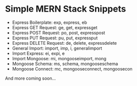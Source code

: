 # Simple MERN Stack Snippets

- Express Boilerplate: exp, express, eb
- Express GET Request: ge, get, expressget
- Express POST Request: po, post, expresspost
- Express PUT Request: pu, put, expressput
- Express DELETE Request: de, delete, expressdelete
- General Import: import, imp, i, generalimport
- Import Express: ei, expi, e
- Import Mongoose: mi, mongooseimport, mong
- Mongoose Schema: ms, schema, mongooseschema
- Mongoose Connect: mc, mongooseconnect, mongoosecon

And more coming soon...
